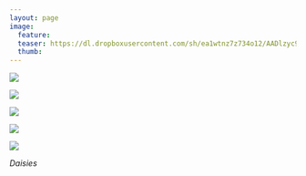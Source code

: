 ```yaml
---
layout: page
image:
  feature:
  teaser: https://dl.dropboxusercontent.com/sh/ea1wtnz7z734o12/AADlzyc94EcMf_7_5Kg3zIdza/luontokuvat/kes%C3%A4/2/DSC28590-245px.jpg
  thumb:
---
```


[![](https://dl.dropboxusercontent.com/sh/ea1wtnz7z734o12/AACjitlMjwKE1bvyVYM0gzUQa/luontokuvat/kes%C3%A4/2/DSC28575-800px.jpg)](https://dl.dropboxusercontent.com/sh/ea1wtnz7z734o12/AADolwwTU_lzwCIZveA_YlWCa/luontokuvat/kes%C3%A4/2/DSC28575.jpg)

[![](https://dl.dropboxusercontent.com/sh/ea1wtnz7z734o12/AAAl61Da9Ckn60DT0Pa8Edwba/luontokuvat/kes%C3%A4/2/DSC28590-800px.jpg)](https://dl.dropboxusercontent.com/sh/ea1wtnz7z734o12/AAC9Ciair2KVwpYcA6Ke4MsPa/luontokuvat/kes%C3%A4/2/DSC28590.jpg)

[![](https://dl.dropboxusercontent.com/sh/ea1wtnz7z734o12/AAA39NDEg0VdFj_UpvwJ_OFxa/luontokuvat/kes%C3%A4/2/DSC28612-800px.jpg)](https://dl.dropboxusercontent.com/sh/ea1wtnz7z734o12/AAD9KYZJBg45dDVM8BXUz7WOa/luontokuvat/kes%C3%A4/2/DSC28612.jpg)

[![](https://dl.dropboxusercontent.com/sh/ea1wtnz7z734o12/AABgjVOaT9c-H9EYnyMN7ogQa/luontokuvat/kes%C3%A4/2/DSC28635-800px.jpg)](https://dl.dropboxusercontent.com/sh/ea1wtnz7z734o12/AAAMl9MJOHCkG_2HP1s8How5a/luontokuvat/kes%C3%A4/2/DSC28635.jpg)

[![](https://dl.dropboxusercontent.com/sh/ea1wtnz7z734o12/AADr-3rsLS8j8xxmBInZ_d32a/luontokuvat/kes%C3%A4/2/DSC28658-800px.jpg)](https://dl.dropboxusercontent.com/sh/ea1wtnz7z734o12/AAB_Nrd6kgg-DOzvbuGrc3WJa/luontokuvat/kes%C3%A4/2/DSC28658.jpg)

*Daisies*
